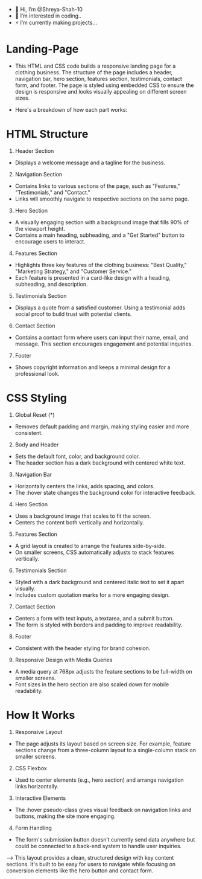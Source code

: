 - 👋 Hi, I’m @Shreya-Shah-10
- 💞️ I’m interested in coding..
- ⚡ I’m currently making projects...

# Landing-Page

- This HTML and CSS code builds a responsive landing page for a clothing business. The structure of the page includes a header, navigation bar, hero section, features section, testimonials, contact form, and footer. The page is styled using embedded CSS to ensure the design is responsive and looks visually appealing on different screen sizes.

* Here's a breakdown of how each part works:

# HTML Structure

1. Header Section
- Displays a welcome message and a tagline for the business.
2. Navigation Section
- Contains links to various sections of the page, such as "Features," "Testimonials," and "Contact."
- Links will smoothly navigate to respective sections on the same page.
3. Hero Section
- A visually engaging section with a background image that fills 90% of the viewport height.
- Contains a main heading, subheading, and a "Get Started" button to encourage users to interact.
4. Features Section
- Highlights three key features of the clothing business: "Best Quality," "Marketing Strategy," and "Customer Service."
- Each feature is presented in a card-like design with a heading, subheading, and description.
5. Testimonials Section
- Displays a quote from a satisfied customer. Using a testimonial adds social proof to build trust with potential clients.
6. Contact Section
- Contains a contact form where users can input their name, email, and message. This section encourages engagement and potential inquiries.
7. Footer
- Shows copyright information and keeps a minimal design for a professional look.

# CSS Styling

1. Global Reset (*)
- Removes default padding and margin, making styling easier and more consistent.
2. Body and Header
- Sets the default font, color, and background color.
- The header section has a dark background with centered white text.
3. Navigation Bar
- Horizontally centers the links, adds spacing, and colors.
- The :hover state changes the background color for interactive feedback.
4. Hero Section
- Uses a background image that scales to fit the screen.
- Centers the content both vertically and horizontally.
5. Features Section
- A grid layout is created to arrange the features side-by-side.
- On smaller screens, CSS automatically adjusts to stack features vertically.
6. Testimonials Section
- Styled with a dark background and centered italic text to set it apart visually.
- Includes custom quotation marks for a more engaging design.
7. Contact Section
- Centers a form with text inputs, a textarea, and a submit button.
- The form is styled with borders and padding to improve readability.
8. Footer
- Consistent with the header styling for brand cohesion.
9. Responsive Design with Media Queries
- A media query at 768px adjusts the feature sections to be full-width on smaller screens.
- Font sizes in the hero section are also scaled down for mobile readability.

# How It Works

1. Responsive Layout
* The page adjusts its layout based on screen size. For example, feature sections change from a three-column layout to a single-column stack on smaller screens.
2. CSS Flexbox
* Used to center elements (e.g., hero section) and arrange navigation links horizontally.
3. Interactive Elements
* The :hover pseudo-class gives visual feedback on navigation links and buttons, making the site more engaging.
4. Form Handling
* The form's submission button doesn’t currently send data anywhere but could be connected to a back-end system to handle user inquiries.

--> This layout provides a clean, structured design with key content sections. It's built to be easy for users to navigate while focusing on conversion elements like the hero button and contact form.







